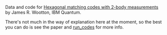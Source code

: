 Data and code for [Hexagonal matching codes with 2-body measurements](https://arxiv.org/abs/2109.13308) by James R. Wootton, IBM Quantum.

There's not much in the way of explanation here at the moment, so the best you can do is see the paper and [run_codes](run_codes.ipynb) for more info.
